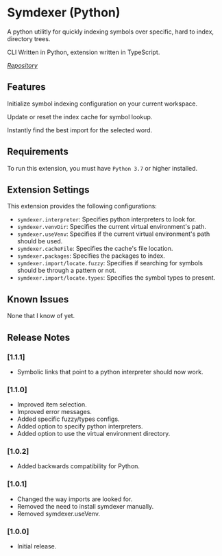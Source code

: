 # Symdexer (Python)

A python utilitly for quickly indexing symbols over specific, hard to index, directory trees.

CLI Written in Python, extension written in TypeScript.

*[Repository](https://github.com/antimach/symdexer)*

## Features

Initialize symbol indexing configuration on your current workspace.

Update or reset the index cache for symbol lookup.

Instantly find the best import for the selected word.

## Requirements

To run this extension, you must have `Python 3.7` or higher installed.

## Extension Settings

This extension provides the following configurations:

* `symdexer.interpreter`: Specifies python interpreters to look for.
* `symdexer.venvDir`: Specifies the current virtual environment's path.
* `symdexer.useVenv`: Specifies if the current virtual environment's path should be used.
* `symdexer.cacheFile`: Specifies the cache's file location.
* `symdexer.packages`: Specifies the packages to index.
* `symdexer.import/locate.fuzzy`: Specifies if searching for symbols should be through a pattern or not.
* `symdexer.import/locate.types`: Specifies the symbol types to present.

## Known Issues

None that I know of yet.

## Release Notes

### [1.1.1]

- Symbolic links that point to a python interpreter should now work.

### [1.1.0]

- Improved item selection.
- Improved error messages.
- Added specific fuzzy/types configs.
- Added option to specify python interpreters.
- Added option to use the virtual environment directory.

### [1.0.2]

- Added backwards compatibility for Python.

### [1.0.1]

- Changed the way imports are looked for.
- Removed the need to install symdexer manually.
- Removed symdexer.useVenv.

### [1.0.0]

- Initial release.
